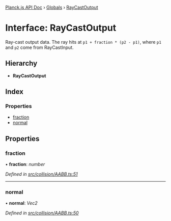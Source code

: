 [Planck.js API Doc](../README.md) › [Globals](../globals.md) › [RayCastOutput](raycastoutput.md)

# Interface: RayCastOutput

Ray-cast output data. The ray hits at `p1 + fraction * (p2 - p1)`,
where `p1` and `p2` come from RayCastInput.

## Hierarchy

* **RayCastOutput**

## Index

### Properties

* [fraction](raycastoutput.md#fraction)
* [normal](raycastoutput.md#normal)

## Properties

###  fraction

• **fraction**: *number*

*Defined in [src/collision/AABB.ts:51](https://github.com/shakiba/planck.js/blob/ae24904/src/collision/AABB.ts#L51)*

___

###  normal

• **normal**: *Vec2*

*Defined in [src/collision/AABB.ts:50](https://github.com/shakiba/planck.js/blob/ae24904/src/collision/AABB.ts#L50)*
